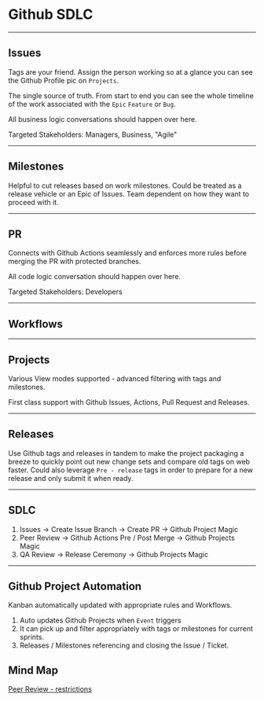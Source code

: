 # Github SDLC

---
## Issues

Tags are your friend. Assign the person working so at a glance you can see the Github Profile pic on `Projects`. 

The single source of truth. From start to end you can see the whole timeline of the work associated with the `Epic` `Feature` or `Bug`. 

All business logic conversations should happen over here.

Targeted Stakeholders: Managers, Business, "Agile"

---


## Milestones

Helpful to cut releases based on work milestones. Could be treated as a release vehicle or an Epic of Issues. Team dependent on how they want to proceed with it.


---


## PR

Connects with Github Actions seamlessly and enforces more rules before merging the PR with protected branches.

All code logic conversation should happen over here.

Targeted Stakeholders: Developers



---


## Workflows



---


## Projects

Various View modes supported - advanced filtering with tags and milestones.

First class support with Github Issues, Actions, Pull Request and  Releases.




---

## Releases

Use Github tags and releases in tandem to make the project packaging a breeze to quickly point out new change sets and compare old tags on web faster.
Could also leverage `Pre - release` tags in order to prepare for a new release and only submit it when ready.


---
## SDLC

1. Issues -> Create Issue Branch -> Create PR -> Github Project Magic
2. Peer Review -> Github Actions Pre / Post Merge -> Github Projects Magic
3. QA Review -> Release Ceremony -> Github Projects Magic

---


## Github Project Automation

Kanban automatically updated with appropriate rules and Workflows.

1. Auto updates Github Projects when `Event` triggers
2. It can pick up and filter appropriately with tags or milestones for current sprints.
3. Releases / Milestones referencing and closing the Issue / Ticket.



## Mind Map

[Peer Review - restrictions](peer_review.md#Restrictions)